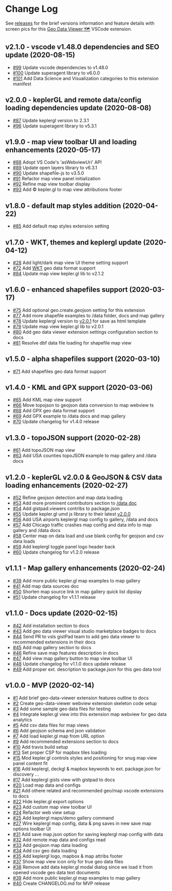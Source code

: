 # Change Log

See [releases](https://github.com/RandomFractals/vscode-vega-viewer/releases)
for the brief versions information and feature details with screen pics for this [Geo Data Viewer 🗺️](https://marketplace.visualstudio.com/items?itemName=RandomFractalsInc.geo-data-viewer) VSCode extension.

## v2.1.0 - vscode v1.48.0 dependencies and SEO update (2020-08-15)

- [#99](https://github.com/RandomFractals/geo-data-viewer/issues/99)
Update vscode dependencies to v1.48.0
- [#100](https://github.com/RandomFractals/geo-data-viewer/issues/100)
Update superagent library to v6.0.0
- [#101](https://github.com/RandomFractals/geo-data-viewer/issues/101)
Add Data Science and Visualization categories to this extension manifest

## v2.0.0 - keplerGL and remote data/config loading dependencies update (2020-08-08)

- [#87](https://github.com/RandomFractals/geo-data-viewer/issues/87)
Update keplergl version to 2.3.1
- [#96](https://github.com/RandomFractals/geo-data-viewer/issues/96)
Update superagent library to v5.3.1

## v1.9.0 - map view toolbar UI and loading enhancements (2020-05-17)

- [#88](https://github.com/RandomFractals/geo-data-viewer/issues/88)
Adopt VS Code's 'asWebviewUri' API
- [#89](https://github.com/RandomFractals/geo-data-viewer/issues/89)
Update open layers library to v6.3.1
- [#90](https://github.com/RandomFractals/geo-data-viewer/issues/90)
Update shapefile-js to v3.5.0
- [#91](https://github.com/RandomFractals/geo-data-viewer/issues/91)
Refactor map view panel initialization
- [#92](https://github.com/RandomFractals/geo-data-viewer/issues/92)
Refine map view toolbar display
- [#93](https://github.com/RandomFractals/geo-data-viewer/issues/93)
Add © kepler.gl to map view attributions footer

## v1.8.0 - default map styles addition (2020-04-22)

- [#85](https://github.com/RandomFractals/geo-data-viewer/issues/85)
Add default map styles extension setting

## v1.7.0 - WKT, themes and keplergl update (2020-04-12)

- [#28](https://github.com/RandomFractals/geo-data-viewer/issues/28)
Add light/dark map view UI theme setting support
- [#72](https://github.com/RandomFractals/geo-data-viewer/issues/72)
Add [WKT](https://en.wikipedia.org/wiki/Well-known_text_representation_of_geometry) geo data format support
- [#84](https://github.com/RandomFractals/geo-data-viewer/issues/84)
Update map view kepler.gl lib to v2.1.2

## v1.6.0 - enhanced shapefiles support (2020-03-17)

- [#75](https://github.com/RandomFractals/geo-data-viewer/issues/75)
Add optional geo.create.geojson setting for this extension
- [#77](https://github.com/RandomFractals/geo-data-viewer/issues/77)
Add more shapefile examples to /data folder, docs and map gallery
- [#78](https://github.com/RandomFractals/geo-data-viewer/issues/78)
Update keplergl version to [v2.0.1](https://github.com/keplergl/kepler.gl/releases) for save as html template
- [#79](https://github.com/RandomFractals/geo-data-viewer/issues/79)
Update map view kepler.gl lib to v2.0.1
- [#80](https://github.com/RandomFractals/geo-data-viewer/issues/80)
Add geo data viewer extension settings configuration section to docs
- [#81](https://github.com/RandomFractals/geo-data-viewer/issues/81)
Resolve dbf data file loading for shapefile map view

## v1.5.0 - alpha shapefiles support (2020-03-10)

- [#71](https://github.com/RandomFractals/geo-data-viewer/issues/71)
Add shapefiles geo data format support

## v1.4.0 - KML and GPX support (2020-03-06)

- [#65](https://github.com/RandomFractals/geo-data-viewer/issues/65)
Add KML map view support
- [#66](https://github.com/RandomFractals/geo-data-viewer/issues/66)
Move topojson to geojson data conversion to map webview ts
- [#68](https://github.com/RandomFractals/geo-data-viewer/issues/68)
Add GPX geo data format support
- [#69](https://github.com/RandomFractals/geo-data-viewer/issues/69)
Add GPX example to /data docs and map gallery
- [#70](https://github.com/RandomFractals/geo-data-viewer/issues/70)
Update changelog for v1.4.0 release

## v1.3.0 - topoJSON support (2020-02-28)

- [#61](https://github.com/RandomFractals/geo-data-viewer/issues/61)
Add topoJSON map view
- [#63](https://github.com/RandomFractals/geo-data-viewer/issues/63)
Add USA counties topoJSON example to map gallery and /data docs

## v1.2.0 - keplerGL v2.0.0 & GeoJSON & CSV data loading enhancements (2020-02-27)

- [#52](https://github.com/RandomFractals/geo-data-viewer/issues/52)
Refine geojson detection and map data loading
- [#53](https://github.com/RandomFractals/geo-data-viewer/issues/53)
Add more prominent contributors section to [/data doc](https://github.com/RandomFractals/geo-data-viewer/tree/master/data#contributors)
- [#54](https://github.com/RandomFractals/geo-data-viewer/issues/54)
Add gistpad.viewers contribs to package.json
- [#55](https://github.com/RandomFractals/geo-data-viewer/issues/55)
Update kepler.gl umd js library to their latest [v2.0.0](https://github.com/keplergl/kepler.gl/releases)
- [#56](https://github.com/RandomFractals/geo-data-viewer/issues/56)
Add USA airports keplergl map config to gallery, /data and docs
- [#57](https://github.com/RandomFractals/geo-data-viewer/issues/57)
Add Chicago traffic crashes map config and data info to map gallery and /data docs
- [#58](https://github.com/RandomFractals/geo-data-viewer/issues/58)
Center map on data load and use blank config for geojson and csv data loads
- [#59](https://github.com/RandomFractals/geo-data-viewer/issues/59)
Add keplergl toggle panel logo header back
- [#60](https://github.com/RandomFractals/geo-data-viewer/issues/60)
Update changelog for v1.2.0 release


## v1.1.1 - Map gallery enhancements (2020-02-24)

- [#39](https://github.com/RandomFractals/geo-data-viewer/issues/39)
Add more public kepler.gl map examples to map gallery
- [#41](https://github.com/RandomFractals/geo-data-viewer/issues/41)
Add map data sources doc
- [#50](https://github.com/RandomFractals/geo-data-viewer/issues/50)
Shorten map source link in map gallery quick list dipslay
- [#51](https://github.com/RandomFractals/geo-data-viewer/issues/51)
Update changelog for v1.1.1 release

## v1.1.0 - Docs update (2020-02-15)

- [#42](https://github.com/RandomFractals/geo-data-viewer/issues/42)
Add installation section to docs
- [#43](https://github.com/RandomFractals/geo-data-viewer/issues/43)
Add geo data viewer visual studio marketplace badges to docs
- [#44](https://github.com/RandomFractals/geo-data-viewer/issues/44)
Send PR to vsls gistPad team to add geo data viewer to recommended extensions in their docs
- [#45](https://github.com/RandomFractals/geo-data-viewer/issues/45)
Add map gallery section to docs
- [#46](https://github.com/RandomFractals/geo-data-viewer/issues/46)
Refine save map features description in docs
- [#47](https://github.com/RandomFractals/geo-data-viewer/issues/47)
Add view map gallery button to map view toolbar UI
- [#48](https://github.com/RandomFractals/geo-data-viewer/issues/48)
Update changelog for v1.1.0 docs update release
- [#49](https://github.com/RandomFractals/geo-data-viewer/issues/49)
Add proper ext. description to package.json for this geo data tool

## v1.0.0 - MVP (2020-02-14)

- [#1](https://github.com/RandomFractals/geo-data-viewer/issues/1)
Add brief geo-data-viewer extension features outline to docs
- [#2](https://github.com/RandomFractals/geo-data-viewer/issues/2)
Create geo-data-viewer webview extension skeleton code setup
- [#3](https://github.com/RandomFractals/geo-data-viewer/issues/3)
Add some sample geo data files for testing
- [#4](https://github.com/RandomFractals/geo-data-viewer/issues/4)
Integrate kepler.gl view into this extension map webview for geo data analytics
- [#5](https://github.com/RandomFractals/geo-data-viewer/issues/5)
Add csv data files for map views
- [#6](https://github.com/RandomFractals/geo-data-viewer/issues/6)
Add geojson schema and json validation
- [#7](https://github.com/RandomFractals/geo-data-viewer/issues/7)
Add load kepler.gl map from URL option
- [#9](https://github.com/RandomFractals/geo-data-viewer/issues/9)
Add recommended extensions section to docs
- [#10](https://github.com/RandomFractals/geo-data-viewer/issues/10)
Add travis build setup
- [#13](https://github.com/RandomFractals/geo-data-viewer/issues/13)
Set proper CSP for mapbox tiles loading
- [#15](https://github.com/RandomFractals/geo-data-viewer/issues/15)
Mod kepler.gl controls styles and positioning for snug map view panel content fit
- [#16](https://github.com/RandomFractals/geo-data-viewer/issues/16)
Add keplergl, deckgl & mapbox keywords to ext. package.json for discovery ...
- [#17](https://github.com/RandomFractals/geo-data-viewer/issues/17)
Add keplergl gists view with gistpad to docs
- [#20](https://github.com/RandomFractals/geo-data-viewer/issues/20)
Load map data and configs
- [#21](https://github.com/RandomFractals/geo-data-viewer/issues/21)
Add othere related and recommended geo/map vscode extensions to docs
- [#22](https://github.com/RandomFractals/geo-data-viewer/issues/22)
Hide kepler.gl export options
- [#23](https://github.com/RandomFractals/geo-data-viewer/issues/23)
Add custom map view toolbar UI
- [#24](https://github.com/RandomFractals/geo-data-viewer/issues/24)
Refactor web view setup
- [#25](https://github.com/RandomFractals/geo-data-viewer/issues/25)
Add keplergl maps/demo gallery command
- [#27](https://github.com/RandomFractals/geo-data-viewer/issues/27)
Wire keplergl map config, data & png saves in new save map options toolbar UI
- [#31](https://github.com/RandomFractals/geo-data-viewer/issues/31)
Add save map.json option for saving keplergl map config with data
- [#32](https://github.com/RandomFractals/geo-data-viewer/issues/32)
Add remote map data and configs read
- [#33](https://github.com/RandomFractals/geo-data-viewer/issues/33)
Add geojson map data loading
- [#34](https://github.com/RandomFractals/geo-data-viewer/issues/34)
Add csv geo data loading
- [#35](https://github.com/RandomFractals/geo-data-viewer/issues/35)
Add keplergl logo, mapbox & map attribs footer
- [#37](https://github.com/RandomFractals/geo-data-viewer/issues/37)
Show map view icon only for true geo data files
- [#38](https://github.com/RandomFractals/geo-data-viewer/issues/38)
Remove add data kepler.gl modal dialog since we load it from opened vscode geo data text documents
- [#39](https://github.com/RandomFractals/geo-data-viewer/issues/39)
Add more public kepler.gl map examples to map gallery
- [#40](https://github.com/RandomFractals/geo-data-viewer/issues/40)
Create CHANGELOG.md for MVP release
